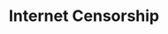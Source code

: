 ---
title: "Internet Censorship"
icon: speech
label: Speech
categories:
- voterguideissue
candidates:
 - candidate: "HC"
   position: "Called for government and social media platforms to block suspected terrorist communications. “We should work with host companies to shut them down,” she said in December. "
   level: 3
 - candidate: "TC"
   position: "Cruz heralded the grassroots effort to defeat the Protect IP Act (PIPA), which would have blacked out parts of the Internet. But he mistakenly believes that Net Neutrality is censorship. "
   level: 2
 - candidate: "JK"
   position: "Unknown"
   level: 0
 - candidate: "MR"
   position: "In 2011, Rubio co-sponsored PIPA, which called for blacking out large portions of the Internet. He pulled his support after a massive public outcry."
   level: 2
 - candidate: "BS"
   position: "Sanders opposed PIPA, saying, “It is absolutely essential that the Internet remain open and free of censorship or the chilling effects that result in self-censorship.”"
   level: 1
 - candidate: "DT"
   position: "Believes the government needs to shut down the Internet to keep America safe. “I sure as hell don’t want to let people that want to kill us ... use our Internet.”"
   level: 3
---